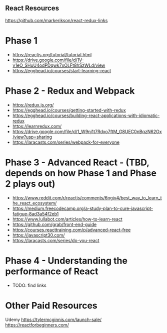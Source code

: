 ## React Resources

https://github.com/markerikson/react-redux-links

# Phase 1
* https://reactjs.org/tutorial/tutorial.html
* https://drive.google.com/file/d/1V-v1eO_SHuU4odPDqwk7xOLFt8hSzWLd/view
* https://egghead.io/courses/start-learning-react

# Phase 2 - Redux and Webpack
* https://redux.js.org/
* https://egghead.io/courses/getting-started-with-redux
* https://egghead.io/courses/building-react-applications-with-idiomatic-redux
* https://learnredux.com/
* https://drive.google.com/file/d/1_W9nj1t7Rdxo7ftM_G8UEC0nBqzN62Ox/view?usp=sharing
* https://laracasts.com/series/webpack-for-everyone

# Phase 3 - Advanced React - (TBD, depends on how Phase 1 and Phase 2 plays out) 
* https://www.reddit.com/r/reactjs/comments/6ngjv4/best_way_to_learn_the_react_ecosystem/
* https://medium.freecodecamp.org/a-study-plan-to-cure-javascript-fatigue-8ad3a54f2eb1
* https://www.lullabot.com/articles/how-to-learn-react
* https://github.com/grab/front-end-guide
* https://courses.reacttraining.com/p/advanced-react-free
* https://javascript30.com/
* https://laracasts.com/series/do-you-react

# Phase 4 - Understanding the performance of React 
* TODO: find links

# Other Paid Resources
Udemy
https://tylermcginnis.com/launch-sale/
https://reactforbeginners.com/
